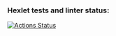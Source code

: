 ### Hexlet tests and linter status:
[![Actions Status](https://github.com/bodyamog/qa-engineer-project-85/workflows/hexlet-check/badge.svg)](https://github.com/bodyamog/qa-engineer-project-85/actions)